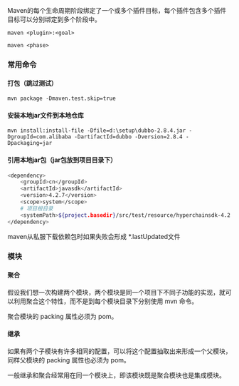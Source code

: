 Maven的每个生命周期阶段绑定了一个或多个插件目标，每个插件包含多个插件目标可以分别绑定到多个阶段中。

`maven <plugin>:<goal>`

`maven <phase>`



### 常用命令

#### 打包（跳过测试）

`mvn package -Dmaven.test.skip=true`



#### 安装本地jar文件到本地仓库

```
mvn install:install-file -Dfile=d:\setup\dubbo-2.8.4.jar -DgroupId=com.alibaba -DartifactId=dubbo -Dversion=2.8.4 -Dpackaging=jar
```





#### 引用本地jar包（jar包放到项目目录下）

```bash
<dependency>
    <groupId>cn</groupId>
    <artifactId>javasdk</artifactId>
    <version>4.2.7</version>
    <scope>system</scope>
    # 项目根目录
    <systemPath>${project.basedir}/src/test/resource/hyperchainsdk-4.2.7-jar-with-dependencies.jar</systemPath>
</dependency>
```



maven从私服下载依赖包时如果失败会形成 *.lastUpdated文件



### 模块

#### 聚合

假设我们想一次构建两个模块，两个模块是同一个项目下不同子功能的实现，就可以利用聚合这个特性，而不是到每个模块目录下分别使用 mvn 命令。

聚合模块的 packing 属性必须为 pom。



#### 继承

如果有两个子模块有许多相同的配置，可以将这个配置抽取出来形成一个父模块，同样父模块的 packing 属性也必须为 pom。



一般继承和聚合经常用在同一个模块上，即该模块既是聚合模块也是集成模块。

